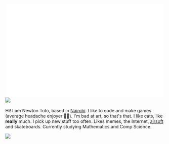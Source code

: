 ![](https://raw.githubusercontent.com/sokorototo/readme-stats/master/generated/overview.svg)
<img src="https://github-readme-stats.vercel.app/api/top-langs/?username=sokorototo&layout=compact" height="205"/>

Hi! I am Newton Toto, based in [Nairobi](https://duckduckgo.com/?q=nairobi&t=hx&va=g&ia=web&iaxm=about). I like to code and make games (average headache enjoyer 🤌🏿). I'm  bad at art, so that's that. I like cats, like **really** much. I pick up new stuff too often. Likes memes, the Internet, [airsoft](https://youtu.be/j8PxqgliIno) and skateboards. Currently studying Mathematics and Comp Science.

![](https://www.codewars.com/users/sokorototo/badges/micro)
